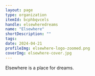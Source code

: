 ```yaml
---
layout: page
type: organization
itemId: bcphbqvcels
handle: elsewheredreams
name: "Elsewhere"
shortDescription: ""
tags:
date: 2024-04-21
profileImg: elsewhere-logo-zoomed.png
coverImg: elsewhere-cover.jpg
---
```


Elsewhere is a place for dreams.
